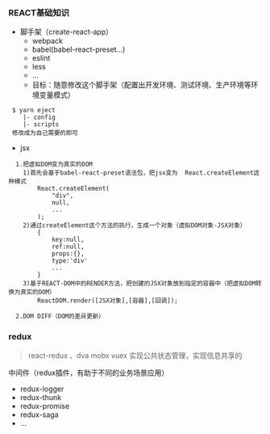 ### REACT基础知识
- 脚手架（create-react-app）
	+ webpack
	+ babel(babel-react-preset...)
	+ eslint
	+ less
	+ ...
	+ 目标：随意修改这个脚手架（配置出开发环境、测试环境、生产环境等环境变量模式）
```
 $ yarn eject
	|- config
	|- scripts
 修改成为自己需要的即可
```

- jsx
```
  1.把虚拟DOM变为真实的DOM
	1)首先会基于babel-react-preset语法包，把jsx变为  React.createElement这种模式
		React.createElement(
			"div",
			null,
			...
		);
	2)通过createElement这个方法的执行，生成一个对象（虚拟DOM对象-JSX对象）
	    {
			key:null,
			ref:null,
			props:{},
			type:'div'
			...
		}
	3)基于REACT-DOM中的RENDER方法，把创建的JSX对象放到指定的容器中（把虚拟DOM转换为真实的DOM）
		ReactDOM.render([JSX对象],[容器],[回调]);

  2.DOM DIFF（DOM的差异更新）
```

### redux
> react-redux 、dva
> mobx
> vuex
> 实现公共状态管理，实现信息共享的

中间件（redux插件，有助于不同的业务场景应用）
- redux-logger
- redux-thunk
- redux-promise
- redux-saga
- ...

